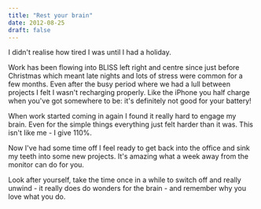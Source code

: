 ```yaml
---
title: "Rest your brain"
date: 2012-08-25
draft: false
---
```


<p>I didn't realise how tired I was until I had a holiday.</p> 

<p>Work has been flowing into BLISS left right and centre since just before Christmas which meant late nights and lots of stress were common for a few months. Even after the busy period where we had a lull between projects I felt I wasn't recharging properly. Like the iPhone you half charge when you've got somewhere to be: it's definitely not good for your battery!</p>

<p>When work started coming in again I found it really hard to engage my brain. Even for the simple things everything just felt harder than it was. This isn't like me - I give 110%.</p>

<p>Now I've had some time off I feel ready to get back into the office and sink my teeth into some new projects. It's amazing what a week away from the monitor can do for you.</p>

<p>Look after yourself, take the time once in a while to switch off and really unwind - it really does do wonders for the brain - and remember why you love what you do.</p>
